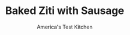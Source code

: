---
layout: ../../layouts/MarkdownPostLayout.astro
title: Baked Ziti with Sausage
author: America's Test Kitchen
pubDate: 2023-03-15
description: "Baked pasta dishes are always crowd pleasers. Our recipe uses minimal ingredients without skimping on taste."
image_url: https://res.cloudinary.com/hksqkdlah/image/upload/ar_1:1,c_fill,dpr_2.0,f_auto,fl_lossy.progressive.strip_profile,g_faces:auto,q_auto:low,w_344/4154_sfs-bakedziti-cc-316595
tags: ["Main Courses","Italian","Pasta","Pork","30-Minute Suppers"]
calories: 
protein: 
carbohydrates: 
fats: 
fiber: 
ingredients: ["2 tablespoons, extra-virgin olive oil","1 pound, Italian sausage, cut into 1/2-inch pieces","2 medium cloves, garlic, minced","1 (28-ounce) can, crushed tomatoes","1 (14.5-ounce) can, diced tomatoes",", Table salt","1 pound, ziti or penne","2 cups, shredded mozzarella cheese","1/4 cup, grated Parmesan cheese","2 tablespoons, minced fresh parsley leaves"]
serves: 6
time: ""
instructions: ["Adjust oven rack to middle position and heat oven to 400 degrees. Brush 13 by 9-inch baking dish with 1 tablespoon oil. Cook sausage in large skillet over medium heat until browned, 5 to 6 minutes. Transfer sausage to bowl.","Drain all but 1 tablespoon fat from skillet, add remaining 1 tablespoon oil and garlic, and cook until fragrant but not brown, about 1 minute. Add crushed and diced tomatoes, return sausage to skillet, and simmer until thickened, 15 to 18 minutes. Season with salt to taste.","Meanwhile, bring 4 quarts water to boil in large pot. Add 1 tablespoon salt and pasta. Cook until slightly underdone. Reserve 1/4 cup cooking water, drain pasta, and return to pot along with reserved water. Stir in tomato sauce.","Pour half of pasta into prepared baking dish. Sprinkle with half of each cheese. Pour remaining pasta into dish, sprinkle with remaining cheeses, and sprinkle with parsley. Bake until golden brown, about 20 minutes. Remove from oven and let rest for 5 minutes. Serve."]
nutrition: undefined
notes: "Make this family favorite with sweet or hot sausage."
---